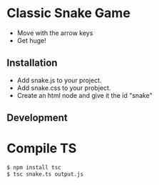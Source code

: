 # Classic Snake Game

- Move with the arrow keys
- Get huge!

## Installation
- Add snake.js to your project.
- Add snake.css to your probject.
- Create an html node and give it the id "snake"
  
## Development
# Compile TS
```bash
$ npm install tsc
$ tsc snake.ts output.js
```

